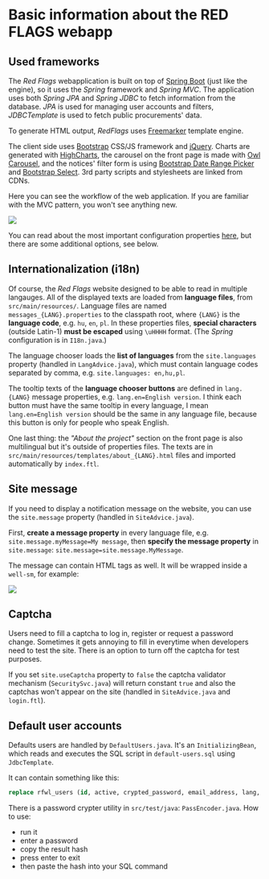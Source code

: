 # Basic information about the RED FLAGS webapp



## Used frameworks

The *Red Flags* webapplication is built on top of [Spring Boot](http://projects.spring.io/spring-boot/) (just like the engine), so it uses the *Spring* framework and *Spring MVC*. The application uses both *Spring JPA* and *Spring JDBC* to fetch information from the database. *JPA* is used for managing user accounts and filters, *JDBCTemplate* is used to fetch public procurements' data.

To generate HTML output, *RedFlags* uses [Freemarker](http://freemarker.org/) template engine.

The client side uses [Bootstrap](http://getbootstrap.com/) CSS/JS framework and [jQuery](http://jquery.com/). Charts are generated with [HighCharts](http://www.highcharts.com/), the carousel on the front page is made with [Owl Carousel](https://github.com/OwlFonk/OwlCarousel), and the notices' filter form is using [Bootstrap Date Range Picker](http://www.daterangepicker.com/) and [Bootstrap Select](https://silviomoreto.github.io/bootstrap-select/). 3rd party scripts and stylesheets are linked from CDNs.

Here you can see the workflow of the web application. If you are familiar with the MVC pattern, you won't see anything new.

<img src="../../../img/webapp-workflow.svg" class="img-responsive" />

You can read about the most important configuration properties [here](/maintainer/webapp/), but there are some additional options, see below.



## Internationalization (i18n)

Of course, the *Red Flags* website designed to be able to read in multiple langauges. All of the displayed texts are loaded from **language files**, from `src/main/resources/`. Language files are named `messages_{LANG}.properties` to the classpath root, where `{LANG}` is the **language code**, e.g. `hu`, `en`, `pl`. In these properties files, **special characters** (outside Latin-1) **must be escaped** using `\uHHHH` format. (The *Spring* configuration is in `I18n.java`.)

The language chooser loads the **list of languages** from the `site.languages` property (handled in `LangAdvice.java`), which must contain language codes separated by comma, e.g. `site.languages: en,hu,pl`.

The tooltip texts of the **language chooser buttons** are defined in `lang.{LANG}` message properties, e.g. `lang.en=English version`. I think each button must have the same tooltip in every language, I mean `lang.en=English version` should be the same in any language file, because this button is only for people who speak English.

One last thing: the *"About the project"* section on the front page is also multilingual but it's outside of properties files. The texts are in `src/main/resources/templates/about_{LANG}.html` files and imported automatically by `index.ftl`.



## Site message

If you need to display a notification message on the website, you can use the `site.message` property (handled in `SiteAdvice.java`).

First, **create a message property** in every language file, e.g. `site.message.myMessage=My message`, then **specify the message property** in `site.message`: `site.message=site.message.MyMessage`.

The message can contain HTML tags as well. It will be wrapped inside a `well-sm`, for example:

<img src="../../../img/site-message.jpg" class="img-responsive" />



## Captcha

Users need to fill a captcha to log in, register or request a password change. Sometimes it gets annoying to fill in everytime when developers need to test the site. There is an option to turn off the captcha for test purposes.

If you set `site.useCaptcha` property to `false` the captcha validator mechanism (`SecuritySvc.java`) will return constant `true` and also the captchas won't appear on the site (handled in `SiteAdvice.java` and `login.ftl`).



## Default user accounts

Defaults users are handled by `DefaultUsers.java`. It's an `InitializingBean`, which reads and executes the SQL script in `default-users.sql` using `JdbcTemplate`.

It can contain something like this:

```sql
replace rfwl_users (id, active, crypted_password, email_address, lang, name, registered_at, remember_token, remember_token_expires_at) values (1, 1, 'PASSWORD-HASH', 'EMAIL', 'en', 'DISPLAY NAME', '2016-06-01 00:00:00', null, null);
```

There is a password crypter utility in `src/test/java`: `PassEncoder.java`. How to use:

* run it
* enter a password
* copy the result hash
* press enter to exit
* then paste the hash into your SQL command